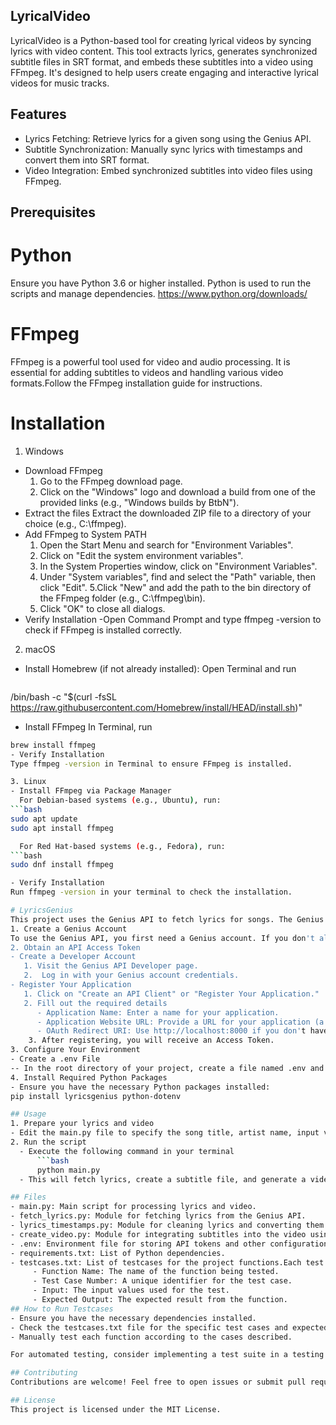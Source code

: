 ## LyricalVideo
LyricalVideo is a Python-based tool for creating lyrical videos by syncing lyrics with video content. This tool extracts lyrics, generates synchronized subtitle files in SRT format, and embeds these subtitles into a video using FFmpeg. It's designed to help users create engaging and interactive lyrical videos for music tracks.

## Features
- Lyrics Fetching: Retrieve lyrics for a given song using the Genius API.
- Subtitle Synchronization: Manually sync lyrics with timestamps and convert them into SRT format.
- Video Integration: Embed synchronized subtitles into video files using FFmpeg.

## Prerequisites
# Python
Ensure you have Python 3.6 or higher installed. Python is used to run the scripts and manage dependencies.
https://www.python.org/downloads/

# FFmpeg
FFmpeg is a powerful tool used for video and audio processing. It is essential for adding subtitles to videos and handling various video formats.Follow the FFmpeg installation guide for instructions.
# Installation 
1. Windows
- Download FFmpeg
   1. Go to the FFmpeg download page.
   2. Click on the "Windows" logo and download a build from one of the provided links (e.g., "Windows builds by BtbN").
- Extract the files
  Extract the downloaded ZIP file to a directory of your choice (e.g., C:\ffmpeg).
- Add FFmpeg to System PATH
  1. Open the Start Menu and search for "Environment Variables".
  2. Click on "Edit the system environment variables".
  3. In the System Properties window, click on "Environment Variables".
  4. Under "System variables", find and select the "Path" variable, then click "Edit".
  5.Click "New" and add the path to the bin directory of the FFmpeg folder (e.g., C:\ffmpeg\bin).
  6. Click "OK" to close all dialogs.
- Verify Installation
-Open Command Prompt and type ffmpeg -version to check if FFmpeg is installed correctly.

2. macOS
- Install Homebrew (if not already installed):
  Open Terminal and run
  ```bash
/bin/bash -c "$(curl -fsSL https://raw.githubusercontent.com/Homebrew/install/HEAD/install.sh)"
- Install FFmpeg
In Terminal, run
```bash
brew install ffmpeg
- Verify Installation
Type ffmpeg -version in Terminal to ensure FFmpeg is installed.

3. Linux
- Install FFmpeg via Package Manager
  For Debian-based systems (e.g., Ubuntu), run:
```bash
sudo apt update
sudo apt install ffmpeg

  For Red Hat-based systems (e.g., Fedora), run:
```bash
sudo dnf install ffmpeg

- Verify Installation
Run ffmpeg -version in your terminal to check the installation.

# LyricsGenius
This project uses the Genius API to fetch lyrics for songs. The Genius API provides access to a vast database of song lyrics and metadata. Below are the steps to set up and use the Genius API to retrieve lyrics.
1. Create a Genius Account
To use the Genius API, you first need a Genius account. If you don't already have one, sign up at Genius.
2. Obtain an API Access Token
- Create a Developer Account
   1. Visit the Genius API Developer page.
   2.  Log in with your Genius account credentials.
- Register Your Application
   1. Click on "Create an API Client" or "Register Your Application."
   2. Fill out the required details
      - Application Name: Enter a name for your application.
      - Application Website URL: Provide a URL for your application (a placeholder URL is acceptable if you don’t have one).
      - OAuth Redirect URI: Use http://localhost:8000 if you don't have a specific URI.
    3. After registering, you will receive an Access Token.
3. Configure Your Environment
- Create a .env File
-- In the root directory of your project, create a file named .env and add your GENIUS_TOKEN
4. Install Required Python Packages
- Ensure you have the necessary Python packages installed:
pip install lyricsgenius python-dotenv

## Usage
1. Prepare your lyrics and video
- Edit the main.py file to specify the song title, artist name, input video path, and output video path.
2. Run the script
  - Execute the following command in your terminal
      ```bash
      python main.py
  - This will fetch lyrics, create a subtitle file, and generate a video with embedded lyrics.

## Files
- main.py: Main script for processing lyrics and video.
- fetch_lyrics.py: Module for fetching lyrics from the Genius API.
- lyrics_timestamps.py: Module for cleaning lyrics and converting them to SRT format.
- create_video.py: Module for integrating subtitles into the video using FFmpeg.
- .env: Environment file for storing API tokens and other configurations.
- requirements.txt: List of Python dependencies.
- testcases.txt: List of testcases for the project functions.Each test case includes:
     - Function Name: The name of the function being tested.
     - Test Case Number: A unique identifier for the test case.
     - Input: The input values used for the test.
     - Expected Output: The expected result from the function.
## How to Run Testcases
- Ensure you have the necessary dependencies installed.
- Check the testcases.txt file for the specific test cases and expected results.
- Manually test each function according to the cases described.

For automated testing, consider implementing a test suite in a testing framework like unittest or pytest, which will read these test cases and validate the functionality.

## Contributing
Contributions are welcome! Feel free to open issues or submit pull requests to improve the project.

## License
This project is licensed under the MIT License. 

